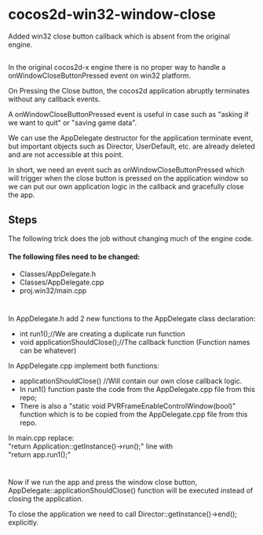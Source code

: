 
# cocos2d-win32-window-close

Added win32 close button callback which is absent from the original engine.




##
In the original cocos2d-x engine there is no proper way to handle a onWindowCloseButtonPressed event on win32 platform.

On Pressing the Close button, the cocos2d application abruptly terminates without any callback events.

A onWindowCloseButtonPressed event is useful in case such as "asking if we want to quit" or "saving game data". 

We can use the AppDelegate destructor for the application terminate event, but important objects such as Director, UserDefault, etc. 
are already deleted and are not accessible at this point. 

In short, we need an event such as onWindowCloseButtonPressed which will trigger when the close button is pressed on the application window so we can put
our own application logic in the callback and gracefully close the app.

## Steps

The following trick does the job without changing much of the engine code.

#### The following files need to be changed:
- Classes/AppDelegate.h
- Classes/AppDelegate.cpp
- proj.win32/main.cpp	

#	  
	  
In AppDelegate.h add 2 new functions to the AppDelegate class declaration:
  - int run1();//We are creating a duplicate run function
  - void applicationShouldClose();//The callback function
(Function names can be whatever)
	  
In AppDelegate.cpp implement both functions:
  - applicationShouldClose() //Will contain our own close callback logic.
  - In run1() function paste the code from the AppDelegate.cpp file from this repo;
  - There is also a "static void PVRFrameEnableControlWindow(bool)" function which is to be copied from the AppDelegate.cpp file from this repo.
										                      
In main.cpp replace:  
"return Application::getInstance()->run();" line with  
"return app.run1();"
					
#

Now if we run the app and press the window close button, AppDelegate::applicationShouldClose() function will be executed instead of closing the application.

To close the application we need to call Director::getInstance()->end(); explicitly.
